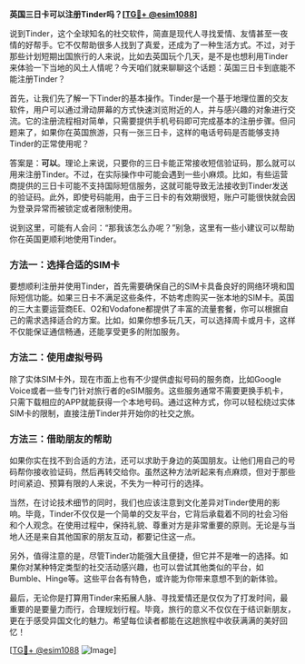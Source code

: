 **英国三日卡可以注册Tinder吗？[[TG💪+ @esim1088](https://t.me/s/esim1088)]**

说到Tinder，这个全球知名的社交软件，简直是现代人寻找爱情、友情甚至一夜情的好帮手。它不仅帮助很多人找到了真爱，还成为了一种生活方式。不过，对于那些计划短期出国旅行的人来说，比如去英国玩个几天，是不是也想利用Tinder来体验一下当地的风土人情呢？今天咱们就来聊聊这个话题：英国三日卡到底能不能注册Tinder？

首先，让我们先了解一下Tinder的基本操作。Tinder是一个基于地理位置的交友软件，用户可以通过滑动屏幕的方式快速浏览附近的人，并与感兴趣的对象进行交流。它的注册流程相对简单，只需要提供手机号码即可完成基本的注册步骤。但问题来了，如果你在英国旅游，只有一张三日卡，这样的电话号码是否能够支持Tinder的正常使用呢？

答案是：**可以**。理论上来说，只要你的三日卡能正常接收短信验证码，那么就可以用来注册Tinder。不过，在实际操作中可能会遇到一些小麻烦。比如，有些运营商提供的三日卡可能不支持国际短信服务，这就可能导致无法接收到Tinder发送的验证码。此外，即使号码能用，由于三日卡的有效期很短，账户可能很快就会因为登录异常而被锁定或者限制使用。

说到这里，可能有人会问：“那我该怎么办呢？”别急，这里有一些小建议可以帮助你在英国更顺利地使用Tinder。

### 方法一：选择合适的SIM卡

要想顺利注册并使用Tinder，首先需要确保自己的SIM卡具备良好的网络环境和国际短信功能。如果三日卡不满足这些条件，不妨考虑购买一张本地的SIM卡。英国的三大主要运营商EE、O2和Vodafone都提供了丰富的流量套餐，你可以根据自己的需求选择适合的方案。比如，如果你想多玩几天，可以选择周卡或月卡，这样不仅能保证通信畅通，还能享受更多的附加服务。

### 方法二：使用虚拟号码

除了实体SIM卡外，现在市面上也有不少提供虚拟号码的服务商，比如Google Voice或者一些专门针对旅行者的eSIM服务。这些服务通常不需要更换手机卡，只需下载相应的APP就能获得一个本地号码。通过这种方式，你可以轻松绕过实体SIM卡的限制，直接注册Tinder并开始你的社交之旅。

### 方法三：借助朋友的帮助

如果你实在找不到合适的方法，还可以求助于身边的英国朋友。让他们用自己的号码帮你接收验证码，然后再转交给你。虽然这种方法听起来有点麻烦，但对于那些时间紧迫、预算有限的人来说，不失为一种可行的选择。

当然，在讨论技术细节的同时，我们也应该注意到文化差异对Tinder使用的影响。毕竟，Tinder不仅仅是一个简单的交友平台，它背后承载着不同的社会习俗和个人观念。在使用过程中，保持礼貌、尊重对方是非常重要的原则。无论是与当地人还是来自其他国家的朋友互动，都要记住这一点。

另外，值得注意的是，尽管Tinder功能强大且便捷，但它并不是唯一的选择。如果你对某种特定类型的社交活动感兴趣，也可以尝试其他类似的平台，如Bumble、Hinge等。这些平台各有特色，或许能为你带来意想不到的新体验。

最后，无论你是打算用Tinder来拓展人脉、寻找爱情还是仅仅为了打发时间，最重要的是要量力而行，合理规划行程。毕竟，旅行的意义不仅仅在于结识新朋友，更在于感受异国文化的魅力。希望每位读者都能在这趟旅程中收获满满的美好回忆！

[[TG💪+ @esim1088](https://t.me/s/esim1088) ![Image](https://i.postimg.cc/4NQfJmqS/Snipaste-2025-05-13-00-14-12.png)]